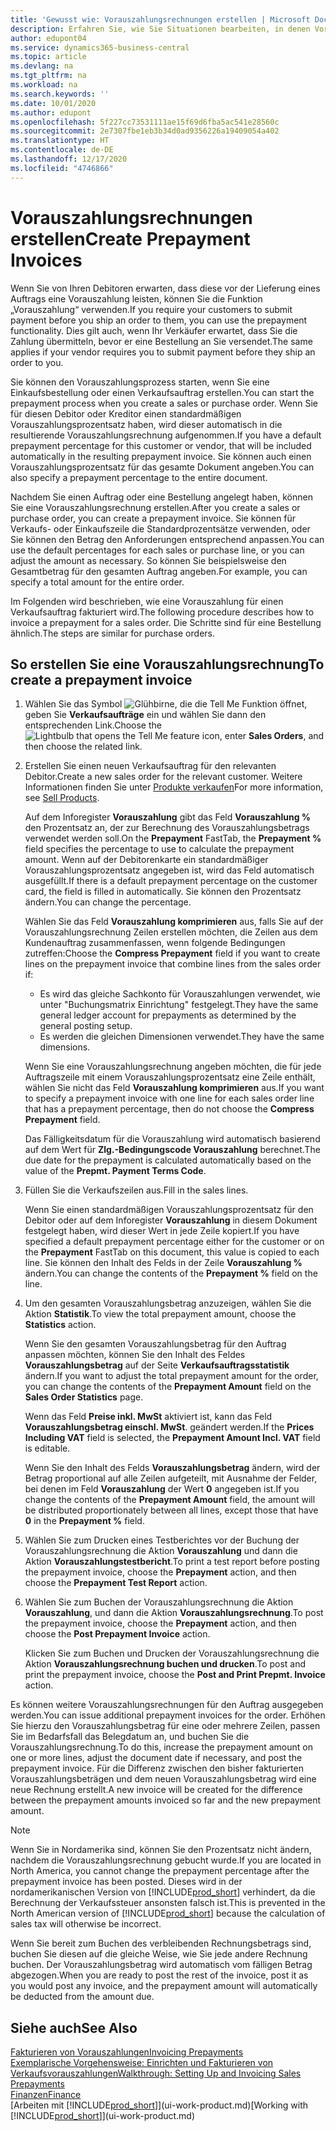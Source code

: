```yaml
---
title: 'Gewusst wie: Vorauszahlungsrechnungen erstellen | Microsoft Docs'
description: Erfahren Sie, wie Sie Situationen bearbeiten, in denen Vorauszahlung gefordert wird, oder Ihr Kreditor dies fordert.
author: edupont04
ms.service: dynamics365-business-central
ms.topic: article
ms.devlang: na
ms.tgt_pltfrm: na
ms.workload: na
ms.search.keywords: ''
ms.date: 10/01/2020
ms.author: edupont
ms.openlocfilehash: 5f227cc73531111ae15f69d6fba5ac541e28560c
ms.sourcegitcommit: 2e7307fbe1eb3b34d0ad9356226a19409054a402
ms.translationtype: HT
ms.contentlocale: de-DE
ms.lasthandoff: 12/17/2020
ms.locfileid: "4746866"
---
```

# <a name="create-prepayment-invoices"></a><span data-ttu-id="146a6-103">Vorauszahlungsrechnungen erstellen</span><span class="sxs-lookup"><span data-stu-id="146a6-103">Create Prepayment Invoices</span></span>

<span data-ttu-id="146a6-104">Wenn Sie von Ihren Debitoren erwarten, dass diese vor der Lieferung eines Auftrags eine Vorauszahlung leisten, können Sie die Funktion „Vorauszahlung“ verwenden.</span><span class="sxs-lookup"><span data-stu-id="146a6-104">If you require your customers to submit payment before you ship an order to them, you can use the prepayment functionality.</span></span> <span data-ttu-id="146a6-105">Dies gilt auch, wenn Ihr Verkäufer erwartet, dass Sie die Zahlung übermitteln, bevor er eine Bestellung an Sie versendet.</span><span class="sxs-lookup"><span data-stu-id="146a6-105">The same applies if your vendor requires you to submit payment before they ship an order to you.</span></span>  

<span data-ttu-id="146a6-106">Sie können den Vorauszahlungsprozess starten, wenn Sie eine Einkaufsbestellung oder einen Verkaufsauftrag erstellen.</span><span class="sxs-lookup"><span data-stu-id="146a6-106">You can start the prepayment process when you create a sales or purchase order.</span></span> <span data-ttu-id="146a6-107">Wenn Sie für diesen Debitor oder Kreditor einen standardmäßigen Vorauszahlungsprozentsatz haben, wird dieser automatisch in die resultierende Vorauszahlungsrechnung aufgenommen.</span><span class="sxs-lookup"><span data-stu-id="146a6-107">If you have a default prepayment percentage for this customer or vendor, that will be included automatically in the resulting prepayment invoice.</span></span> <span data-ttu-id="146a6-108">Sie können auch einen Vorauszahlungsprozentsatz für das gesamte Dokument angeben.</span><span class="sxs-lookup"><span data-stu-id="146a6-108">You can also specify a prepayment percentage to the entire document.</span></span>

<span data-ttu-id="146a6-109">Nachdem Sie einen Auftrag oder eine Bestellung angelegt haben, können Sie eine Vorauszahlungsrechnung erstellen.</span><span class="sxs-lookup"><span data-stu-id="146a6-109">After you create a sales or purchase order, you can create a prepayment invoice.</span></span> <span data-ttu-id="146a6-110">Sie können für Verkaufs- oder Einkaufszeile die Standardprozentsätze verwenden, oder Sie können den Betrag den Anforderungen entsprechend anpassen.</span><span class="sxs-lookup"><span data-stu-id="146a6-110">You can use the default percentages for each sales or purchase line, or you can adjust the amount as necessary.</span></span> <span data-ttu-id="146a6-111">So können Sie beispielsweise den Gesamtbetrag für den gesamten Auftrag angeben.</span><span class="sxs-lookup"><span data-stu-id="146a6-111">For example, you can specify a total amount for the entire order.</span></span>  

<span data-ttu-id="146a6-112">Im Folgenden wird beschrieben, wie eine Vorauszahlung für einen Verkaufsauftrag fakturiert wird.</span><span class="sxs-lookup"><span data-stu-id="146a6-112">The following procedure describes how to invoice a prepayment for a sales order.</span></span> <span data-ttu-id="146a6-113">Die Schritte sind für eine Bestellung ähnlich.</span><span class="sxs-lookup"><span data-stu-id="146a6-113">The steps are similar for purchase orders.</span></span>  

## <a name="to-create-a-prepayment-invoice"></a><span data-ttu-id="146a6-114">So erstellen Sie eine Vorauszahlungsrechnung</span><span class="sxs-lookup"><span data-stu-id="146a6-114">To create a prepayment invoice</span></span>

1. <span data-ttu-id="146a6-115">Wählen Sie das Symbol ![Glühbirne, die die Tell Me Funktion öffnet](media/ui-search/search_small.png "Was möchten Sie tun?"), geben Sie **Verkaufsaufträge** ein und wählen Sie dann den entsprechenden Link.</span><span class="sxs-lookup"><span data-stu-id="146a6-115">Choose the ![Lightbulb that opens the Tell Me feature](media/ui-search/search_small.png "Tell me what you want to do") icon, enter **Sales Orders**, and then choose the related link.</span></span>  
2. <span data-ttu-id="146a6-116">Erstellen Sie einen neuen Verkaufsauftrag für den relevanten Debitor.</span><span class="sxs-lookup"><span data-stu-id="146a6-116">Create a new sales order for the relevant customer.</span></span> <span data-ttu-id="146a6-117">Weitere Informationen finden Sie unter [Produkte verkaufen](sales-how-sell-products.md)</span><span class="sxs-lookup"><span data-stu-id="146a6-117">For more information, see [Sell Products](sales-how-sell-products.md).</span></span>  

    <span data-ttu-id="146a6-118">Auf dem Inforegister **Vorauszahlung** gibt das Feld **Vorauszahlung %** den Prozentsatz an, der zur Berechnung des Vorauszahlungsbetrags verwendet werden soll.</span><span class="sxs-lookup"><span data-stu-id="146a6-118">On the **Prepayment** FastTab, the **Prepayment %** field specifies the percentage to use to calculate the prepayment amount.</span></span> <span data-ttu-id="146a6-119">Wenn auf der Debitorenkarte ein standardmäßiger Vorauszahlungsprozentsatz angegeben ist, wird das Feld automatisch ausgefüllt.</span><span class="sxs-lookup"><span data-stu-id="146a6-119">If there is a default prepayment percentage on the customer card, the field is filled in automatically.</span></span> <span data-ttu-id="146a6-120">Sie können den Prozentsatz ändern.</span><span class="sxs-lookup"><span data-stu-id="146a6-120">You can change the percentage.</span></span> <!--This percentage is applied to lines where the item on that line does not already specify a prepayment percentage. The prepayment percentage is only copied from the header to lines that do not copy the default prepayment percentage from the item.-->  

    <span data-ttu-id="146a6-121">Wählen Sie das Feld **Vorauszahlung komprimieren** aus, falls Sie auf der Vorauszahlungsrechnung Zeilen erstellen möchten, die Zeilen aus dem Kundenauftrag zusammenfassen, wenn folgende Bedingungen zutreffen:</span><span class="sxs-lookup"><span data-stu-id="146a6-121">Choose the **Compress Prepayment** field if you want to create lines on the prepayment invoice that combine lines from the sales order if:</span></span>  

    - <span data-ttu-id="146a6-122">Es wird das gleiche Sachkonto für Vorauszahlungen verwendet, wie unter "Buchungsmatrix Einrichtung" festgelegt.</span><span class="sxs-lookup"><span data-stu-id="146a6-122">They have the same general ledger account for prepayments as determined by the general posting setup.</span></span>  
    - <span data-ttu-id="146a6-123">Es werden die gleichen Dimensionen verwendet.</span><span class="sxs-lookup"><span data-stu-id="146a6-123">They have the same dimensions.</span></span>  

    <span data-ttu-id="146a6-124">Wenn Sie eine Vorauszahlungsrechnung angeben möchten, die für jede Auftragszeile mit einem Vorauszahlungsprozentsatz eine Zeile enthält, wählen Sie nicht das Feld **Vorauszahlung komprimieren** aus.</span><span class="sxs-lookup"><span data-stu-id="146a6-124">If you want to specify a prepayment invoice with one line for each sales order line that has a prepayment percentage, then do not choose the **Compress Prepayment** field.</span></span>  

    <span data-ttu-id="146a6-125">Das Fälligkeitsdatum für die Vorauszahlung wird automatisch basierend auf dem Wert für **Zlg.-Bedingungscode Vorauszahlung** berechnet.</span><span class="sxs-lookup"><span data-stu-id="146a6-125">The due date for the prepayment is calculated automatically based on the value of the **Prepmt. Payment Terms Code**.</span></span>

3. <span data-ttu-id="146a6-126">Füllen Sie die Verkaufszeilen aus.</span><span class="sxs-lookup"><span data-stu-id="146a6-126">Fill in the sales lines.</span></span>  

    <span data-ttu-id="146a6-127">Wenn Sie einen standardmäßigen Vorauszahlungsprozentsatz für den Debitor oder auf dem Inforegister **Vorauszahlung** in diesem Dokument festgelegt haben, wird dieser Wert in jede Zeile kopiert.</span><span class="sxs-lookup"><span data-stu-id="146a6-127">If you have specified a default prepayment percentage either for the customer or on the **Prepayment** FastTab on this document, this value is copied to each line.</span></span> <span data-ttu-id="146a6-128">Sie können den Inhalt des Felds  in der Zeile **Vorauszahlung %** ändern.</span><span class="sxs-lookup"><span data-stu-id="146a6-128">You can change the contents of the **Prepayment %** field on the line.</span></span>  

4. <span data-ttu-id="146a6-129">Um den gesamten Vorauszahlungsbetrag anzuzeigen, wählen Sie die Aktion **Statistik**.</span><span class="sxs-lookup"><span data-stu-id="146a6-129">To view the total prepayment amount, choose the **Statistics** action.</span></span>

    <span data-ttu-id="146a6-130">Wenn Sie den gesamten Vorauszahlungsbetrag für den Auftrag anpassen möchten, können Sie den Inhalt des Feldes **Vorauszahlungsbetrag** auf der Seite **Verkaufsauftragsstatistik** ändern.</span><span class="sxs-lookup"><span data-stu-id="146a6-130">If you want to adjust the total prepayment amount for the order, you can change the contents of the **Prepayment Amount** field on the **Sales Order Statistics** page.</span></span>  

    <span data-ttu-id="146a6-131">Wenn das Feld **Preise inkl. MwSt** aktiviert ist, kann das Feld **Vorauszahlungsbetrag einschl. MwSt**. geändert werden.</span><span class="sxs-lookup"><span data-stu-id="146a6-131">If the **Prices Including VAT** field is selected, the **Prepayment Amount Incl. VAT** field is editable.</span></span>  

    <span data-ttu-id="146a6-132">Wenn Sie den Inhalt des Felds **Vorauszahlungsbetrag** ändern, wird der Betrag proportional auf alle Zeilen aufgeteilt, mit Ausnahme der Felder, bei denen im Feld **Vorauszahlung** der Wert **0** angegeben ist.</span><span class="sxs-lookup"><span data-stu-id="146a6-132">If you change the contents of the **Prepayment Amount** field, the amount will be distributed proportionately between all lines, except those that have **0** in the **Prepayment %** field.</span></span>  

5. <span data-ttu-id="146a6-133">Wählen Sie zum Drucken eines Testberichtes vor der Buchung der Vorauszahlungsrechnung die Aktion **Vorauszahlung** und dann die Aktion **Vorauszahlungstestbericht**.</span><span class="sxs-lookup"><span data-stu-id="146a6-133">To print a test report before posting the prepayment invoice, choose the **Prepayment** action, and then choose the **Prepayment Test Report** action.</span></span>  
6. <span data-ttu-id="146a6-134">Wählen Sie zum Buchen der Vorauszahlungsrechnung die Aktion **Vorauszahlung**, und dann die Aktion **Vorauszahlungsrechnung**.</span><span class="sxs-lookup"><span data-stu-id="146a6-134">To post the prepayment invoice, choose the **Prepayment** action, and then choose the **Post Prepayment Invoice** action.</span></span>  

    <span data-ttu-id="146a6-135">Klicken Sie zum Buchen und Drucken der Vorauszahlungsrechnung die Aktion **Vorauszahlungsrechnung buchen und drucken**.</span><span class="sxs-lookup"><span data-stu-id="146a6-135">To post and print the prepayment invoice, choose the **Post and Print Prepmt. Invoice** action.</span></span>  

<span data-ttu-id="146a6-136">Es können weitere Vorauszahlungsrechnungen für den Auftrag ausgegeben werden.</span><span class="sxs-lookup"><span data-stu-id="146a6-136">You can issue additional prepayment invoices for the order.</span></span> <span data-ttu-id="146a6-137">Erhöhen Sie hierzu den Vorauszahlungsbetrag für eine oder mehrere Zeilen, passen Sie im Bedarfsfall das Belegdatum an, und buchen Sie die Vorauszahlungsrechnung.</span><span class="sxs-lookup"><span data-stu-id="146a6-137">To do this, increase the prepayment amount on one or more lines, adjust the document date if necessary, and post the prepayment invoice.</span></span> <span data-ttu-id="146a6-138">Für die Differenz zwischen den bisher fakturierten Vorauszahlungsbeträgen und dem neuen Vorauszahlungsbetrag wird eine neue Rechnung erstellt.</span><span class="sxs-lookup"><span data-stu-id="146a6-138">A new invoice will be created for the difference between the prepayment amounts invoiced so far and the new prepayment amount.</span></span>  

> [!NOTE]  
> <span data-ttu-id="146a6-139">Wenn Sie in Nordamerika sind, können Sie den Prozentsatz nicht ändern, nachdem die Vorauszahlungsrechnung gebucht wurde.</span><span class="sxs-lookup"><span data-stu-id="146a6-139">If you are located in North America, you cannot change the prepayment percentage after the prepayment invoice has been posted.</span></span> <span data-ttu-id="146a6-140">Dieses wird in der nordamerikanischen Version von [!INCLUDE[prod_short](includes/prod_short.md)] verhindert, da die Berechnung der Verkaufssteuer ansonsten falsch ist.</span><span class="sxs-lookup"><span data-stu-id="146a6-140">This is prevented in the North American version of [!INCLUDE[prod_short](includes/prod_short.md)] because the calculation of sales tax will otherwise be incorrect.</span></span>  

 <span data-ttu-id="146a6-141">Wenn Sie bereit zum Buchen des verbleibenden Rechnungsbetrags sind, buchen Sie diesen auf die gleiche Weise, wie Sie jede andere Rechnung buchen. Der Vorauszahlungsbetrag wird automatisch vom fälligen Betrag abgezogen.</span><span class="sxs-lookup"><span data-stu-id="146a6-141">When you are ready to post the rest of the invoice, post it as you would post any invoice, and the prepayment amount will automatically be deducted from the amount due.</span></span>  

## <a name="see-also"></a><span data-ttu-id="146a6-142">Siehe auch</span><span class="sxs-lookup"><span data-stu-id="146a6-142">See Also</span></span>

[<span data-ttu-id="146a6-143">Fakturieren von Vorauszahlungen</span><span class="sxs-lookup"><span data-stu-id="146a6-143">Invoicing Prepayments</span></span>](finance-invoice-prepayments.md)  
[<span data-ttu-id="146a6-144">Exemplarische Vorgehensweise: Einrichten und Fakturieren von Verkaufsvorauszahlungen</span><span class="sxs-lookup"><span data-stu-id="146a6-144">Walkthrough: Setting Up and Invoicing Sales Prepayments</span></span>](walkthrough-setting-up-and-invoicing-sales-prepayments.md)  
[<span data-ttu-id="146a6-145">Finanzen</span><span class="sxs-lookup"><span data-stu-id="146a6-145">Finance</span></span>](finance.md)  
<span data-ttu-id="146a6-146">[Arbeiten mit [!INCLUDE[prod_short](includes/prod_short.md)]](ui-work-product.md)</span><span class="sxs-lookup"><span data-stu-id="146a6-146">[Working with [!INCLUDE[prod_short](includes/prod_short.md)]](ui-work-product.md)</span></span>
